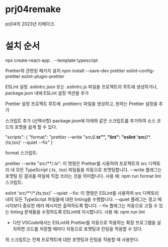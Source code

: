 # prj04remake
prj04의 2023년 리메이크.

# 설치 순서

npx create-react-app . --template typescript

Prettier와 관련된 패키지 설치
npm install --save-dev prettier eslint-config-prettier eslint-plugin-prettier

ESLint 설정
.eslintrc.json 또는 .eslintrc.js 파일을 프로젝트의 루트에 생성하거나, package.json 내에 ESLint 설정 섹션을 추가

Prettier 설정
프로젝트 루트에 .prettierrc 파일을 생성하고, 원하는 Prettier 설정을 추가

스크립트 추가 (선택사항)
package.json에 아래와 같은 스크립트를 추가하여 소스 코드의 포맷을 쉽게 할 수 있다.

"scripts": {
  "format": "prettier --write \"src/**/*.ts*\"",
  "lint": "eslint 'src/**/*.{ts,tsx}' --quiet --fix"
}

format 스크립트:

prettier --write \"src/**/*.ts*\": 이 명령은 Prettier를 사용하여 프로젝트의 src 디렉토리 내 모든 TypeScript (.ts, .tsx) 파일들을 자동으로 포맷팅합니다.
--write 플래그는 포맷팅 된 결과를 파일에 직접 쓰라는 것을 의미합니다.
사용 예: npm run format
lint 스크립트:

eslint 'src/**/*.{ts,tsx}' --quiet --fix: 이 명령은 ESLint를 사용하여 src 디렉토리 내의 모든 TypeScript 파일들에 대한 linting을 수행합니다.
--quiet 플래그는 경고 메시지보다 중요한 에러 메시지만 출력하도록 합니다.
--fix 플래그는 자동으로 고칠 수 있는 linting 문제들을 수정하도록 ESLint에 지시합니다.
사용 예: npm run lint

* 다만 VSCode에서는 ESLint와 Prettier를 자동으로 적용하는 확장 프로그램을 설치하면 코드를 저장할 때마다 자동으로 포맷팅과 린팅을 적용할 수 있다.

위 스크립트는 전체 프로젝트에 대한 포맷팅과 린팅을 적용할 때 사용한다.
